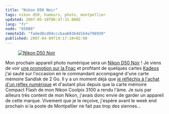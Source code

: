 ```yaml
---
title: "Nikon D50 Noir"
tags: nikon d50, humeurs, photo, montpellier
updated: 2007-05-18T06:47:31.000Z
lang: "fr"
node: "65088"
remoteId: "faded0cd94cccbaa60364d164a798939"
published: 2007-04-09T19:17:10+02:00
---
```

 


<figure class="object-left"><a href="/images/nikon-d50-noir.jpg"><img src="/images/330x/nikon-d50-noir.jpg" alt="Nikon D50 Noir">
</a></figure>


Mon prochain appareil photo numérique sera un [Nikon D50 Noir](/images/nikon-d50-noir.jpg) ! Je viens de voir [une promotion sur la Fnac](http://www4.fnac.com/Shelf/Article.aspx?PRID=1682879) et profitant de quelques cartes [Kadeos](http://www.kadeos.fr/) j'ai sauté sur l'occasion en le commandant accompagné d'une carte mémoire Sandisk de 2 Go. Il y a un moment déjà que [je réfléchis à l'achat d'un réflex numérique](/post/le-debut-de-la-celebrite) et d'autant plus depuis que la carte mémoire Compact Flash de mon Nikon Coolpix 3100 a rendu l'âme. Je suis par ailleurs très content de mon Nikon, j'avais donc envie de garder un appareil de cette marque. Vivement que je le reçoive, j'espère avant le week end prochain si la poste de Montpellier ne fait pas trop des siennes...


